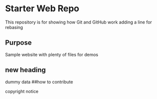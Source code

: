 # Starter Web Repo

This repository is for showing how Git and GitHub work
adding a line for rebasing 
## Purpose

Sample website with plenty of files for demos

## new heading

dummy data
##how to contribute


copyright notice